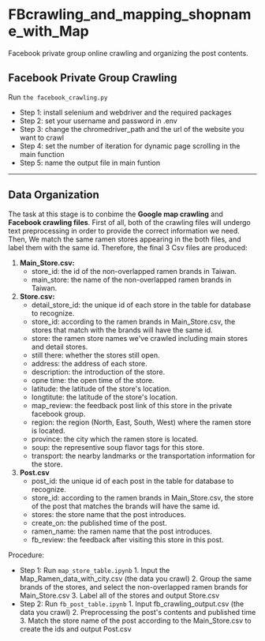 # FBcrawling_and_mapping_shopname_with_Map
Facebook private group online crawling and organizing the post contents.


## Facebook Private Group Crawling
Run `the facebook_crawling.py`
* Step 1: install selenium and webdriver and the required packages
* Step 2: set your username and password in .env
* Step 3: change the chromedriver_path and the url of the website you want to crawl
* Step 4: set the number of iteration for dynamic page scrolling in the main function
* Step 5: name the output file in main funtion

---

## Data Organization
The task at this stage is to conbime the **Google map crawling** and **Facebook crawling files**. 
First of all, both of the crawling files will undergo text preprocessing in order to provide the correct information we need.
Then, We match the same ramen stores appearing in the both files, and label them with the same id.
Therefore, the final 3 Csv files are produced:

  1. **Main_Store.csv:** 
      * store_id: the id of the non-overlapped ramen brands in Taiwan.
      * main_store: the name of the non-overlapped ramen brands in Taiwan.
  2. **Store.csv:**
      * detail_store_id: the unique id of each store in the table for database to recognize.
      * store_id: according to the ramen brands in Main_Store.csv, the stores that match with the brands will have the same id.
      * store: the ramen store names we've crawled including main stores and detail stores.
      * still there: whether the stores still open.
      * address: the address of each store.
      * description: the introduction of the store.
      * opne time: the open time of the store.
      * latitude: the latitude of the store's location. 
      * longtitute: the latitude of the store's location. 
      * map_review: the feedback post link of this store in the private facebook group.
      * region: the region (North, East, South, West) where the ramen store is located.
      * province: the city which the ramen store is located.
      * soup: the representive soup flavor tags for this store.
      * transport: the nearby landmarks or the transportation information for the store.
  3. **Post.csv**
      * post_id: the unique id of each post in the table for database to recognize.
      * store_id: according to the ramen brands in Main_Store.csv, the store of the post that matches the brands will have the same id.
      * stores: the store name that the post introduces.
      * create_on: the published time of the post.
      * ramen_name: the ramen name that the post introduces.
      * fb_review: the feedback after visiting this store in this post.

Procedure:
* Step 1: Run `map_store_table.ipynb`
        1. Input the Map_Ramen_data_with_city.csv (the data you crawl)
        2. Group the same brands of the stores, and select the non-overlapped ramen brands for Main_Store.csv
        3. Label all of the stores and output Store.csv 
* Step 2: Run `fb_post_table.ipynb`
        1. Input fb_crawling_output.csv (the data you crawl)
        2. Preprocessing the post's contents and published time
        3. Match the store name of the post according to the Main_Store.csv to create the ids and output Post.csv


